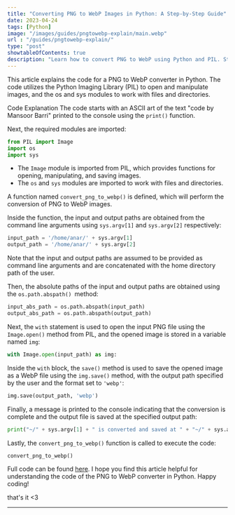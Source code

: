 ```yaml
---
title: "Converting PNG to WebP Images in Python: A Step-by-Step Guide"
date: 2023-04-24
tags: [Python]
image: "/images/guides/pngtowebp-explain/main.webp"
url : "/guides/pngtowebp-explain/"
type: "post"
showtableOfContents: true
description: "Learn how to convert PNG to WebP using Python and PIL. Step-by-step guide for developers. Perfect for implementing a PNG to WebP converter."
---
```


This article explains the code for a PNG to WebP converter in Python. The code utilizes the Python Imaging Library (PIL) to open and manipulate images, and the os and sys modules to work with files and directories.

Code Explanation
The code starts with an ASCII art of the text "code by Mansoor Barri" printed to the console using the `print()` function.

Next, the required modules are imported:
```python
from PIL import Image
import os
import sys
```
- The `Image` module is imported from PIL, which provides functions for opening, manipulating, and saving images.
- The `os` and `sys` modules are imported to work with files and directories.

A function named `convert_png_to_webp()` is defined, which will perform the conversion of PNG to WebP images.

Inside the function, the input and output paths are obtained from the command line arguments using `sys.argv[1]` and `sys.argv[2]` respectively:
```python
input_path = '/home/anar/' + sys.argv[1]
output_path = '/home/anar/' + sys.argv[2]
```
Note that the input and output paths are assumed to be provided as command line arguments and are concatenated with the home directory path of the user.

Then, the absolute paths of the input and output paths are obtained using the `os.path.abspath() `method:
```python
input_abs_path = os.path.abspath(input_path)
output_abs_path = os.path.abspath(output_path)
```
Next, the `with` statement is used to open the input PNG file using the `Image.open()` method from PIL, and the opened image is stored in a variable named `img`:
```python
with Image.open(input_path) as img:
```
Inside the `with` block, the `save()` method is used to save the opened image as a WebP file using the `img.save()` method, with the output path specified by the user and the format set to `'webp'`:
```python
img.save(output_path, 'webp')
```

Finally, a message is printed to the console indicating that the conversion is complete and the output file is saved at the specified output path:
```python
print("~/" + sys.argv[1] + " is converted and saved at " + "~/" + sys.argv[2])
```

Lastly, the `convert_png_to_webp()` function is called to execute the code:
```python
convert_png_to_webp()
```

Full code can be found [here](https://github.com/mansoorbarri/PythonScripts/blob/main/png-to-webp.py). I hope you find this article helpful for understanding the code of the PNG to WebP converter in Python. Happy coding! 

that's it <3

----

  